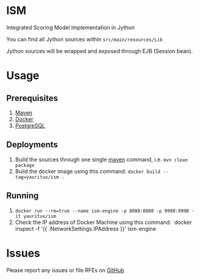 # ISM 
Integrated Scoring Model Implementation in Jython

You can find all Jython sources within `src/main/resources/Lib`

Jython sources will be wrapped and exposed through EJB (Session bean).

# Usage

## Prerequisites
1. [Maven](https://maven.apache.org)
2. [Docker](https://docs.docker.com/engine/installation/)
3. [PostgreSQL](https://www.postgresql.org/)

## Deployments

1. Build the sources through one single [maven](https://maven.apache.org) command, i.e. `mvn clean package`
2. Build the docker image using this command: `docker build --tag=yauritux/ism .`

## Running
1. `docker run --rm=true --name ism-engine -p 8080:8080 -p 9990:9990 -it yauritux/ism`
2. Check the IP address of Docker Machine using this command: `docker inspect -f '{{ .NetworkSettings.IPAddress }}' ism-engine

# Issues

Please report any issues or file RFEs on [GitHub](https://github.com/yauritux/ism/issues)


